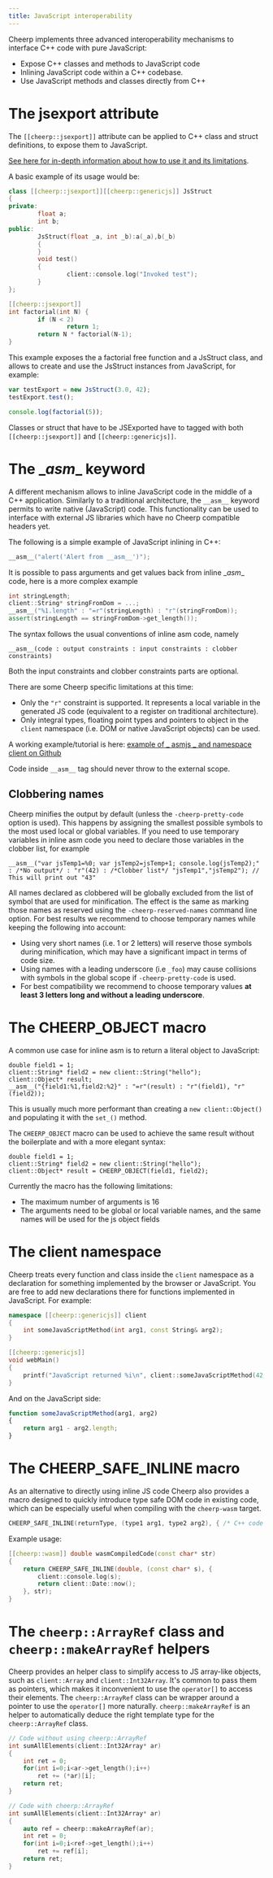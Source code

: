 ```yaml
---
title: JavaScript interoperability
---
```


Cheerp implements three advanced interoperability mechanisms to interface C++ code with pure JavaScript:

* Expose C++ classes and methods to JavaScript code
* Inlining JavaScript code within a C++ codebase.
* Use JavaScript methods and classes directly from C++

# The jsexport attribute

The ```[[cheerp::jsexport]]``` attribute can be applied to C++ class and struct definitions, to expose them to JavaScript.

[See here for in-depth information about how to use it and its limitations](JSExport-attribute).

A basic example of its usage would be:

```c++
class [[cheerp::jsexport]][[cheerp::genericjs]] JsStruct
{
private:
        float a;
        int b;
public:
        JsStruct(float _a, int _b):a(_a),b(_b)
        {
        }
        void test()
        {
                client::console.log("Invoked test");
        }
};

[[cheerp::jsexport]]
int factorial(int N) {
        if (N < 2)
                return 1;
        return N * factorial(N-1);
}
```

This example exposes the a factorial free function and a JsStruct class, and allows to create and use the JsStruct instances from JavaScript, for example:

```js
var testExport = new JsStruct(3.0, 42);
testExport.test();

console.log(factorial(5));
```

Classes or struct that have to be JSExported have to tagged with both ```[[cheerp::jsexport]]``` and ```[[cheerp::genericjs]]```.

# The \__asm__ keyword

A different mechanism allows to inline JavaScript code in the middle of a C++ application. Similarly to a traditional architecture, the ```__asm__``` keyword permits to write native (JavaScript) code. This functionality can be used to interface with external JS libraries which have no Cheerp compatible headers yet.

The following is a simple example of JavaScript inlining in C++:
```c++
__asm__("alert('Alert from __asm__')");
```

It is possible to pass arguments and get values back from inline \__asm__ code, here is a more complex example

```c++
int stringLength;
client::String* stringFromDom = ...;
__asm__("%1.length" : "=r"(stringLength) : "r"(stringFromDom));
assert(stringLength == stringFromDom->get_length());
```

The syntax follows the usual conventions of inline asm code, namely

```
__asm__(code : output constraints : input constraints : clobber constraints)
```

Both the input constraints and clobber constraints parts are optional.

There are some Cheerp specific limitations at this time:

* Only the ```"r"``` constraint is supported. It represents a local variable in the generated JS code (equivalent to a register on traditional architecture).
* Only integral types, floating point types and pointers to object in the ```client``` namespace (i.e. DOM or native JavaScript objects) can be used.

A working example/tutorial is here: [example of _ asmjs _ and namespace client on Github](https://gist.github.com/carlopi/c36e9b8f0eaf72c569491fadac331707)

Code inside ```__asm__``` tag should never throw to the external scope.


## Clobbering names

Cheerp minifies the output by default (unless the ```-cheerp-pretty-code``` option is used). This happens by assigning the smallest possible symbols to the most used local or global variables. If you need to use temporary variables in inline asm code you need to declare those variables in the clobber list, for example

```
__asm__("var jsTemp1=%0; var jsTemp2=jsTemp+1; console.log(jsTemp2);" : /*No output*/ : "r"(42) : /*Clobber list*/ "jsTemp1","jsTemp2"); // This will print out "43"
```

All names declared as clobbered will be globally excluded from the list of symbol that are used for minification. The effect is the same as marking those names as reserved using the ```-cheerp-reserved-names``` command line option. For best results we recommend to choose temporary names while keeping the following into account:

* Using very short names (i.e. 1 or 2 letters) will reserve those symbols during minification, which may have a significant impact in terms of code size.
* Using names with a leading underscore (i.e ```_foo```) may cause collisions with symbols in the global scope if ```-cheerp-pretty-code``` is used.
* For best compatibility we recommend to choose temporary values **at least 3 letters long and without a leading underscore**.

# The CHEERP_OBJECT macro

A common use case for inline asm is to return a literal object to JavaScript:
```
double field1 = 1;
client::String* field2 = new client::String("hello");
client::Object* result;
__asm__("{field1:%1,field2:%2}" : "=r"(result) : "r"(field1), "r"(field2));
```
This is usually much more performant than creating a `new client::Object()` and populating it with the `set_()` method.

The `CHEERP_OBJECT` macro can be used to achieve the same result without the boilerplate and with a more elegant syntax:
```
double field1 = 1;
client::String* field2 = new client::String("hello");
client::Object* result = CHEERP_OBJECT(field1, field2);
```
Currently the macro has the following limitations:

- The maximum number of arguments is 16
- The arguments need to be global or local variable names, and the same names will be used for the js object fields 


# The client namespace

Cheerp treats every function and class inside the ```client``` namespace as a declaration for something implemented by the browser or JavaScript. You are free to add new declarations there for functions implemented in JavaScript. For example:

```c++
namespace [[cheerp::genericjs]] client
{
	int someJavaScriptMethod(int arg1, const String& arg2);
}

[[cheerp::genericjs]]
void webMain()
{
	printf("JavaScript returned %i\n", client::someJavaScriptMethod(42, "This is converted to a JavaScript String"));
}
```

And on the JavaScript side:

```js
function someJavaScriptMethod(arg1, arg2)
{
	return arg1 - arg2.length;
}
```

# The CHEERP_SAFE_INLINE macro

As an alternative to directly using inline JS code Cheerp also provides a macro designed to quickly introduce type safe DOM code in existing code, which can be especially useful when compiling with the `cheerp-wasm` target.

```c++
CHEERP_SAFE_INLINE(returnType, (type1 arg1, type2 arg2), { /* C++ code that access the DOM */ }, param1, param2);
```

Example usage:
```c++
[[cheerp::wasm]] double wasmCompiledCode(const char* str)
{
    return CHEERP_SAFE_INLINE(double, (const char* s), {
        client::console.log(s);
        return client::Date::now();
    }, str);
}
```

# The ```cheerp::ArrayRef``` class and ```cheerp::makeArrayRef``` helpers

Cheerp provides an helper class to simplify access to JS array-like objects, such as ```client::Array``` and ```client::Int32Array```. It's common to pass them as pointers, which makes it inconvenient to use the ```operator[]``` to access their elements. The ```cheerp::ArrayRef``` class can be wrapper around a pointer to use the ```operator[]``` more naturally. ```cheerp::makeArrayRef``` is an helper to automatically deduce the right template type for the ```cheerp::ArrayRef``` class.

```c++
// Code without using cheerp::ArrayRef
int sumAllElements(client::Int32Array* ar)
{
    int ret = 0;
    for(int i=0;i<ar->get_length();i++)
        ret += (*ar)[i];
    return ret;
}

// Code with cheerp::ArrayRef
int sumAllElements(client::Int32Array* ar)
{
    auto ref = cheerp::makeArrayRef(ar);
    int ret = 0;
    for(int i=0;i<ref->get_length();i++)
        ret += ref[i];
    return ret;
}
```
